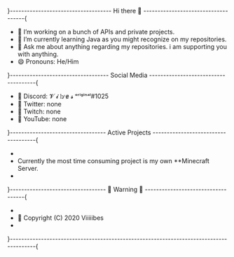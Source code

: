 
}------------------------------------ Hi there 👋 ------------------------------------{

* 🔭 I’m working on a bunch of APIs and private projects.
* 🌱 I’m currently learning Java as you might recognize on my repositories.
* 💬 Ask me about anything regarding my repositories. i am supporting you with anything.
* 😄 Pronouns: He/Him

}----------------------------------- Social Media -------------------------------------{

* 🍃 Discord: 𝓥 𝓲 𝕓  ̷e̷  𝓼 ᵒʳⁱᵍⁱⁿᵃˡ#1025
* 🍁 Twitter: none
* 🍂 Twitch: none
* 💫 YouTube: none

}---------------------------------- Active Projects ------------------------------------{

*
*   Currently the most time consuming project is my own **Minecraft Server.
*

}---------------------------------- 🚨 Warning 🚨 -----------------------------------{

*
* 🚧 Copyright (C) 2020 Viiiiibes
*

}---------------------------------------------------------------------------------------{
